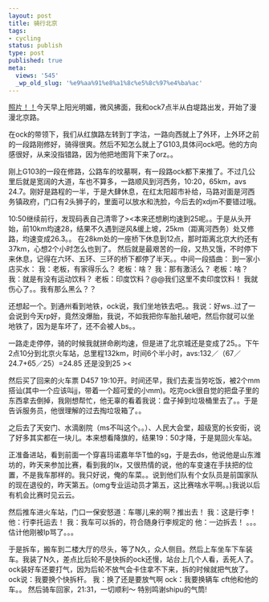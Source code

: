 ```yaml
---
layout: post
title: 骑行北京
tags:
- cycling
status: publish
type: post
published: true
meta:
  views: '545'
  _wp_old_slug: '%e9%aa%91%e8%a1%8c%e5%8c%97%e4%ba%ac'
---
```

<a href="http://picasaweb.google.com/MaZhaorong/YxrvSB" target="_blank">照片！！</a>今天早上阳光明媚，微风拂面，我和ock7点半从白堤路出发，开始了漫漫北京路。

在ock的带领下，我们从红旗路左转到丁字沽，一路向西就上了外环，上外环之前的一段路刚修好，骑得很爽。然后不知怎么就上了G103,具体问ock吧。他的方向感很好，从来没指错路，因为他把地图背下来了orz。。

刚上G103的一段在修路，公路车的坟墓啊，有一段路ock都下来推了。不过几公里后就是宽阔的大道，车也不算多，一路顺风到河西务，10:20，65km，avs 24.7。刚好是路程的一半，于是大肆休息，在红太阳超市补给，马路对面是河西务镇政府，门口有2头狮子的，里面可以放水和洗脸，今后去的xdjm不要错过哦。

10:50继续前行，发现码表自己清零了&gt;&lt;本来还想刷均速到25呢。。于是从头开始，前10km均速28，结果不久遇到逆风&amp;缓上坡，25km（距离河西务）处又修路，均速变成26.3。。 在28km处的一座桥下休息到12点，那时距离北京大约还有37km，心想2个小时怎么也到了。
然后就是最艰苦的一段，又热又饿，不时停下来休息，记得在六环、五环、三环的桥下都停了半天。。中间一段插曲：
到一家小店买水：
我：老板，有家得乐么？
老板：啥？
我：那有激活么？
老板：啥？
我：就是有没有运动饮料？
老板：印度饮料？@@我们这里不卖印度饮料！
我就伤心了。。我有那么黑么？？

还想起一个。到通州看到地铁，ock说，我们坐地铁去吧。。我说：好ws..过了一会说到今天rp好，竟然没爆胎，我说，不如我把你车胎扎破吧，然后你就可以坐地铁了，因为是车坏了，还不会被人bs。。

一路走走停停，骑的时候我就拼命刷均速，但是进了北京城还是变成了25。。下午2点10分到北京火车站，总里程132km，时间6个半小时，avs:132／（67／24.7+65／25）=24.85
还是没到25 &gt;&lt;

然后买了回来的火车票 D457 19:10开。时间还早，我们去麦当劳吃饭，被2个mm搭讪(其中一个应该叫jj，带着一个超可爱的小mm)。吃完ock很自觉的把盘子里的东西拿去倒掉，我刚想帮忙，他无辜的看着我说：盘子掉到垃圾桶里去了。。于是告诉服务员，他很理解的过去掏垃圾箱了。。

之后去了天安门、水滴剧院（ms不叫这个。。）、人民大会堂，超级宽的长安街，说了好多其实都在一块儿。本来想看降旗的，结果19：50才降，于是晃回火车站。

正准备进站，看到前面一个穿喜玛诺嘉年华T恤的sg，于是去ds，他说他是山东潍坊的，昨天来参加比赛，看到我的lx，又很热情的说，他的车变速在手扶把的位置，不是我车那样的。我只好说，俺的车菜。。说到他们队有个女队员是前国家队的现在退役的，昨天第五。(omg专业运动员才第五，这比赛啥水平啊。。)我说以后有机会比赛时见云云。

然后推车进火车站，门口一保安怒道：车哪儿来的啊？推出去！
我：这是行李！
他：行李托运去！
我：我车可以拆的，符合随身行李规定的
他：一边拆去！
。。。估计他刚被lp骂了。。。

于是拆车，搬车到二楼大厅的尽头，等了N久，众人侧目。然后上车坐车下车装车。我装了N久，差点比后轮不是快拆的ock还慢，站台上几个人看，丢死人了。ock装好车还要打气，因为后轮不放气会卡住拿不下来，拆的时候就把气放了。ock说：我要换个快拆杆。
我：换了还是要放气啊
ock：我要换辆车
cft他和他的车。。
然后骑车回家，21:31，一切顺利～
特别鸣谢shipu的气筒!
